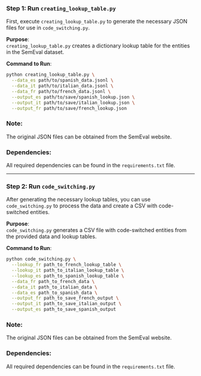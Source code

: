 ### Step 1: Run `creating_lookup_table.py`

First, execute `creating_lookup_table.py` to generate the necessary JSON files for use in `code_switching.py`.

**Purpose**:  
`creating_lookup_table.py` creates a dictionary lookup table for the entities in the SemEval dataset.

**Command to Run**:
```bash
python creating_lookup_table.py \
  --data_es path/to/spanish_data.jsonl \
  --data_it path/to/italian_data.jsonl \
  --data_fr path/to/french_data.jsonl \
  --output_es path/to/save/spanish_lookup.json \
  --output_it path/to/save/italian_lookup.json \
  --output_fr path/to/save/french_lookup.json
```

### Note:
The original JSON files can be obtained from the SemEval website.

### Dependencies:
All required dependencies can be found in the `requirements.txt` file.

---

### Step 2: Run `code_switching.py`

After generating the necessary lookup tables, you can use `code_switching.py` to process the data and create a CSV with code-switched entities.

**Purpose**:  
`code_switching.py` generates a CSV file with code-switched entities from the provided data and lookup tables.

**Command to Run**:
```bash
python code_switching.py \
  --lookup_fr path_to_french_lookup_table \
  --lookup_it path_to_italian_lookup_table \
  --lookup_es path_to_spanish_lookup_table \
  --data_fr path_to_french_data \
  --data_it path_to_italian_data \
  --data_es path_to_spanish_data \
  --output_fr path_to_save_french_output \
  --output_it path_to_save_italian_output \
  --output_es path_to_save_spanish_output
```



### Note:
The original JSON files can be obtained from the SemEval website.

### Dependencies:
All required dependencies can be found in the `requirements.txt` file.
